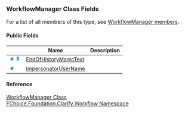 ﻿### WorkflowManager Class Fields

For a list of all members of this type, see [WorkflowManager members](fcSDK~FChoice.Foundation.Clarify.Workflow.WorkflowManager_members.md).

#### Public Fields

|   | Name | Description |
| --- | --- | --- |
| ![Public Field](dotnetimages/publicField.png)![static (Shared in Visual Basic)](dotnetimages/static.png) | [EndOfHistoryMagicText](fcSDK~FChoice.Foundation.Clarify.Workflow.WorkflowManager~EndOfHistoryMagicText.md) |   |
| ![Public Field](dotnetimages/publicField.png) | [ImpersonatorUserName](fcSDK~FChoice.Foundation.Clarify.Workflow.WorkflowManager~ImpersonatorUserName.md) |   |





#### Reference

[WorkflowManager Class](fcSDK~FChoice.Foundation.Clarify.Workflow.WorkflowManager.md)  
[FChoice.Foundation.Clarify.Workflow Namespace](fcSDK~FChoice.Foundation.Clarify.Workflow_namespace.md)